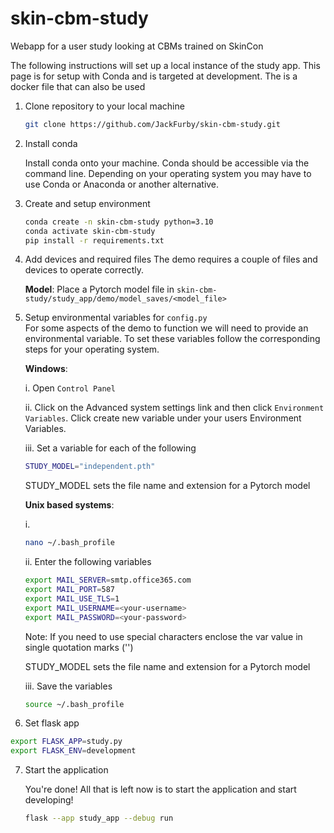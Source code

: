 # skin-cbm-study
Webapp for a user study looking at CBMs trained on SkinCon


The following instructions will set up a local instance of the study app. This page is for setup with Conda and is targeted at development. The is a docker file that can also be used

1. Clone repository to your local machine

    ```sh
    git clone https://github.com/JackFurby/skin-cbm-study.git
    ```

2. Install conda

    Install conda onto your machine. Conda should be accessible via the command line. Depending on your operating system you may have to use Conda or Anaconda or another alternative.

3. Create and setup environment

    ```sh
    conda create -n skin-cbm-study python=3.10
    conda activate skin-cbm-study
    pip install -r requirements.txt
    ```

4. Add devices and required files
    The demo requires a couple of files and devices to operate correctly.

    **Model**: Place a Pytorch model file in `skin-cbm-study/study_app/demo/model_saves/<model_file>`  


5. Setup environmental variables for `config.py`  
    For some aspects of the demo to function we will need to provide an environmental variable. To set these variables follow the corresponding steps for your operating system.

    **Windows**:

    i. Open `Control Panel`

    ii. Click on the Advanced system settings link and then click `Environment Variables`. Click create new variable under your users Environment Variables.

    iii. Set a variable for each of the following

    ```sh
    STUDY_MODEL="independent.pth"
    ```

    STUDY_MODEL sets the file name and extension for a Pytorch model

    **Unix based systems**:

    i.

    ```sh
    nano ~/.bash_profile

    ```

    ii. Enter the following variables

    ```sh
    export MAIL_SERVER=smtp.office365.com
    export MAIL_PORT=587
    export MAIL_USE_TLS=1
    export MAIL_USERNAME=<your-username>
    export MAIL_PASSWORD=<your-password>
    ```

    Note: If you need to use special characters enclose the var value in single quotation marks ('')

    STUDY_MODEL sets the file name and extension for a Pytorch model

    iii. Save the variables
    ```sh
    source ~/.bash_profile
    ```
6. Set flask app

```sh
export FLASK_APP=study.py
export FLASK_ENV=development
```

7. Start the application

    You're done! All that is left now is to start the application and start developing!

    ```sh
    flask --app study_app --debug run
    ```
